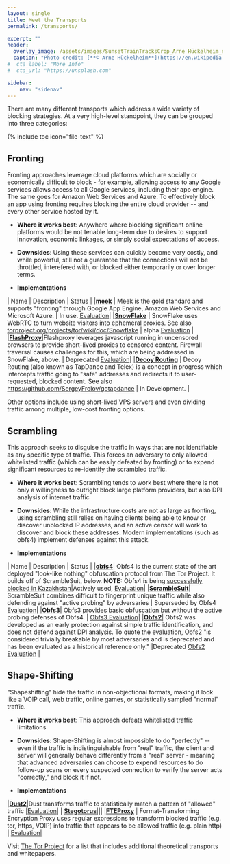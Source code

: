 ```yaml
---
layout: single
title: Meet the Transports
permalink: /transports/

excerpt: ""
header:
  overlay_image: /assets/images/SunsetTrainTracksCrop_Arne Hückelheim_notify_wikimedia.JPG
  caption: "Photo credit: [**© Arne Hückelheim**](https://en.wikipedia.org/wiki/User:Knipptang)"
#  cta_label: "More Info"
#  cta_url: "https://unsplash.com"

sidebar:
    nav: "sidenav"
---
```

There are many different transports which address a wide variety of blocking strategies. At a very high-level standpoint, they can be grouped into three categories: 

{% include toc icon="file-text" %}

## Fronting

Fronting approaches leverage cloud platforms which are socially or economically difficult to block - for example, allowing access to any Google services allows access to all Google services, including their app engine.  The same goes for Amazon Web Services and Azure.  To effectively block an app using fronting requires blocking the entire cloud provider -- and every other service hosted by it.

* **Where it works best**: Anywhere where blocking significant online platforms would be not tenable long-term due to desires to support innovation, economic linkages, or simply social expectations of access.

* **Downsides**: Using these services can quickly become very costly, and while powerful, still not a guarantee that the connections will not be throttled, interefered with, or blocked either temporarily or over longer terms.

* **Implementations** 

| Name | Description | Status |
|**[meek](https://trac.torproject.org/projects/tor/wiki/doc/meek)** | Meek is the gold standard and supports "fronting" through Google App Engine, Amazon Web Services and Microsoft Azure. | In use. [Evaluation](https://trac.torproject.org/projects/tor/wiki/doc/PluggableTransports/MeekEvaluation)|
|**[SnowFlake](https://keroserene.net/snowflake/)** | SnowFlake uses WebRTC to turn website visitors into ephemeral proxies. See also [torproject.org/projects/tor/wiki/doc/Snowflake](https://trac.torproject.org/projects/tor/wiki/doc/Snowflake) | alpha [Evaluation](https://trac.torproject.org/projects/tor/wiki/doc/PluggableTransports/SnowFlakeEvaluation) |
|**[FlashProxy](https://crypto.stanford.edu/flashproxy/)**|Flashproxy leverages javascript running in uncensored browsers to provide short-lived proxies to censored content. Firewall traversal causes challenges for this, which are being addressed in SnowFlake, above. | Deprecated [Evaluation](https://trac.torproject.org/projects/tor/wiki/doc/PluggableTransports/FlashproxyEvaluation)| 
|**[Decoy Routing](https://www.decoyrouting.com/)** | Decoy Routing (also known as TapDance and Telex) is a concept in progress which intercepts traffic going to "safe" addresses and redirects it to user-requested, blocked content. See also https://github.com/SergeyFrolov/gotapdance | In Development. | 

Other options include using short-lived VPS servers and even dividing traffic among multiple, low-cost fronting options.

## Scrambling

This approach seeks to disguise the traffic in ways that are not identifiable as any specific type of traffic. This forces an adversary to only allowed whitelisted traffic (which can be easily defeated by fronting) or to expend significant resources to re-identify the scrambled traffic.

* **Where it works best**: Scrambling tends to work best where there is not only a willingness to outright block large platform providers, but also DPI analysis of internet traffic

* **Downsides**: While the infrastructure costs are not as large as fronting, using scrambling still relies on having clients being able to know or discover unblocked IP addresses, and an active censor will work to discover and block these addresses. Modern implementations (such as obfs4) implement defenses against this attack.

* **Implementations**

| Name | Description | Status |
|**[obfs4](https://github.com/Yawning/obfs4)**| Obfs4 is the current state of the art deployed "look-like nothing" obfuscation protocol from The Tor Project.  It builds off of ScrambleSuit, below.  **NOTE:** Obfs4 is being [successfully blocked in Kazakhstan](https://trac.torproject.org/projects/tor/ticket/20348)|Actively used, [Evaluation](https://trac.torproject.org/projects/tor/wiki/doc/PluggableTransports/Obfs4Evaluation)|
|**[ScrambleSuit](http://www.cs.kau.se/philwint/scramblesuit/)**| ScrambleSuit combines difficult to fingerprint unique traffic while also defending against "active probing" by adversaries | Superseded by Obfs4 [Evaluation](https://trac.torproject.org/projects/tor/wiki/doc/PluggableTransports/ScrambleSuitEvaluation)| 
|**[Obfs3](https://gitweb.torproject.org/pluggable-transports/obfsproxy.git/tree/doc/obfs3/obfs3-protocol-spec.txt)**| Obfs3 provides basic obfuscation but without the active probing defenses of Obfs4. | [Obfs3 Evaluation](https://trac.torproject.org/projects/tor/wiki/doc/PluggableTransports/Obfs3Evaluation)|
|**[Obfs2](https://gitweb.torproject.org/pluggable-transports/obfsproxy.git/tree/doc/obfs2/obfs2-protocol-spec.txt)**| Obfs2 was developed as an early protection against simple traffic identification, and does not defend against DPI analysis. To quote the evaluation, Obfs2 "is considered trivially breakable by most adversaries and is deprecated and has been evaluated as a historical reference only." |Deprecated [Obfs2 Evaluation](https://trac.torproject.org/projects/tor/wiki/doc/PluggableTransports/Obfs2Evaluation)  |

## Shape-Shifting

"Shapeshifting" hide the traffic in non-objectional formats, making it look like a VOIP call, web traffic, online games, or statistically sampled "normal" traffic.

* **Where it works best**: This approach defeats whitelisted traffic limitations

* **Downsides**: Shape-Shifting is almost impossible to do "perfectly" -- even if the traffic is indistinguishable from "real" traffic, the client and server will generally behave differently from a "real" server - meaning that advanced adversaries can choose to expend resources to do follow-up scans on every suspected connection to verify the server acts "correctly," and block it if not. 

* **Implementations**

|**[Dust2](https://github.com/blanu/Dust)**|Dust transforms traffic to statistically match a pattern of "allowed" traffic |[Evaluation](https://trac.torproject.org/projects/tor/wiki/doc/PluggableTransports/Dust2Evaluation)|
| **[Stegotorus](https://github.com/TheTorProject/stegotorus)**|||
|**[FTEProxy](https://fteproxy.org/)** | Format-Transforming Encryption Proxy uses regular expressions to transform blocked traffic (e.g. tor, https, VOIP) into traffic that appears to be allowed traffic (e.g. plain http) | [Evaluation](https://trac.torproject.org/projects/tor/wiki/doc/PluggableTransports/FteEvaluation)|


Visit [The Tor Project](https://trac.torproject.org/projects/tor/wiki/doc/PluggableTransports/list) for a list that includes additional theoretical transports and whitepapers.
